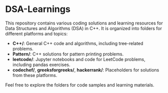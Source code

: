 # DSA-Learnings

This repository contains various coding solutions and learning resources for Data Structures and Algorithms (DSA) in C++. It is organized into folders for different platforms and topics:

- **C++/**: General C++ code and algorithms, including tree-related problems.
- **Pattern/**: C++ solutions for pattern printing problems.
- **leetcode/**: Jupyter notebooks and code for LeetCode problems, including pandas exercises.
- **codechef/**, **greeksforgreeks/**, **hackerrank/**: Placeholders for solutions from these platforms.

Feel free to explore the folders for code samples and learning materials.
